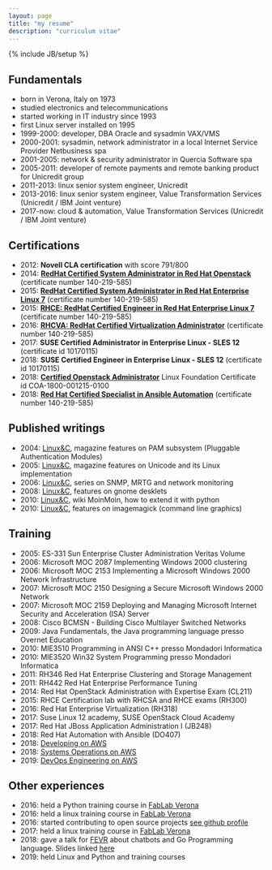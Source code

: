 ```yaml
---
layout: page
title: "my resume"
description: "curriculum vitae"
---
```

{% include JB/setup %}

## Fundamentals

- born in Verona, Italy on 1973
- studied electronics and telecommunications
- started working in IT industry since 1993
- first Linux server installed on 1995
- 1999-2000: developer, DBA Oracle and sysadmin VAX/VMS
- 2000-2001: sysadmin, network administrator in a local Internet Service Provider Netbusiness spa
- 2001-2005: network & security administrator in Quercia Software spa
- 2005-2011: developer of remote payments and remote banking product for
  Unicredit group
- 2011-2013: linux senior system engineer, Unicredit
- 2013-2016: linux senior system engineer, Value Transformation Services (Unicredit / IBM Joint venture)
- 2017-now: cloud & automation, Value Transformation Services (Unicredit / IBM Joint venture)

## Certifications

- 2012: **Novell CLA certification** with score 791/800
- 2014: [**RedHat Certified System Administrator in Red Hat Openstack**](https://www.redhat.com/rhtapps/certification/verify/?certId=140-219-585&isSearch=False&verify=Verify) (certificate number 140-219-585)
- 2015: [**RedHat Certified System Administrator in Red Hat Enterprise Linux 7**](https://www.redhat.com/rhtapps/certification/verify/?certId=140-219-585&isSearch=False&verify=Verify) (certificate number 140-219-585)
- 2015: [**RHCE: RedHat Certified Engineer in Red Hat Enterprise Linux 7**](https://www.redhat.com/rhtapps/certification/verify/?certId=140-219-585&isSearch=False&verify=Verify) (certificate number 140-219-585)
- 2016: [**RHCVA: RedHat Certified Virtualization Administrator**](https://www.redhat.com/rhtapps/certification/verify/?certId=140-219-585&isSearch=False&verify=Verify) (certificate number 140-219-585)
- 2017: **SUSE Certified Administrator in Enterprise Linux - SLES 12** (certificate id 10170115)
- 2018: **SUSE Certified Engineer in Enterprise Linux - SLES 12** (certificate id 10170115)
- 2018: [**Certified Openstack Administrator**](https://training.linuxfoundation.org/certification/verify-certifications) Linux Foundation Certificate id COA-1800-001215-0100
- 2018: [**Red Hat Certified Specialist in Ansible Automation**](https://www.redhat.com/rhtapps/certification/verify/?certId=140-219-585&isSearch=False&verify=Verify) (certificate number 140-219-585)


## Published writings

- 2004: [Linux&C](http://www.oltrelinux.com), magazine features on PAM subsystem (Pluggable Authentication Modules)
- 2005: [Linux&C](http://www.oltrelinux.com), magazine features on Unicode and its Linux
  implementation
- 2006: [Linux&C](http://www.oltrelinux.com), series on SNMP, MRTG and network monitoring
- 2008: [Linux&C](http://www.oltrelinux.com), features on gnome desklets
- 2010: [Linux&C](http://www.oltrelinux.com), wiki MoinMoin, how to extend it with python
- 2010: [Linux&C](http://www.oltrelinux.com), features on imagemagick (command line graphics)

## Training

- 2005: ES-331 Sun Enterprise Cluster Administration Veritas Volume
- 2006: Microsoft MOC 2087 Implementing Windows 2000 clustering
- 2006: Microsoft MOC 2153 Implementing a Microsoft Windows 2000 Network Infrastructure
- 2007: Microsoft MOC 2150 Designing a Secure Microsoft Windows 2000 Network
- 2007: Microsoft MOC 2159 Deploying and Managing Microsoft Internet Security and Acceleration (ISA) Server
- 2008: Cisco BCMSN - Building Cisco Multilayer Switched Networks
- 2009: Java Fundamentals, the Java programming language presso Overnet Education
- 2010: MIE3510 Programming in ANSI C++  presso Mondadori Informatica
- 2010: MIE3520 Win32 System Programming presso Mondadori Informatica
- 2011: RH346 Red Hat Enterprise Clustering and Storage Management
- 2011: RH442 Red Hat Enterprise Performance Tuning 
- 2014: Red Hat OpenStack Administration with Expertise Exam (CL211)
- 2015: RHCE Certification lab with RHCSA and RHCE exams (RH300)
- 2016: Red Hat Enterprise Virtualization (RH318)
- 2017: Suse Linux 12 academy, SUSE OpenStack Cloud Academy
- 2017: Red Hat JBoss Application Administration I (JB248)
- 2018: Red Hat Automation with Ansible (DO407)
- 2018: [Developing on AWS](https://aws.amazon.com/training/course-descriptions/developing/)
- 2018: [Systems Operations on AWS](https://aws.amazon.com/training/course-descriptions/sysops)
- 2019: [DevOps Engineering on AWS](https://aws.amazon.com/it/training/course-descriptions/devops-engineering/)

## Other experiences

- 2016: held a Python training course in [FabLab Verona](http://www.veronafablab.it/)
- 2016: held a linux training course in [FabLab Verona](http://www.veronafablab.it/)
- 2016: started contributing to open source projects [see github profile](https://github.com/ilmanzo)
- 2017: held a linux training course in [FabLab Verona](http://www.veronafablab.it/)
- 2018: gave a talk for [FEVR](http://www.fevr.it/eventi/2018/10/challenge-of-the-go-bots/) about chatbots and Go Programming language. Slides linked [here](http://go-talks.appspot.com/github.com/ilmanzo/ChallengeOfTheGoBots/present.slide)
- 2019: held Linux and Python and training courses 


